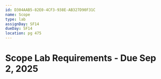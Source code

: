 ```yaml
---
id: D304AAB5-82E0-4CF3-938E-AB327D90F31C
name: Scope
type: lab
assignDay: SF14
dueDay: SF14
location: pg 475
---
```


# Scope Lab Requirements - Due Sep 2, 2025

